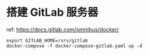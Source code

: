 # 搭建 GitLab 服务器

ref: https://docs.gitlab.com/omnibus/docker/

```shell
export GITLAB_HOME=/srv/gitlab
docker-compose -f docker-compose-gitlab.yaml up -d
```